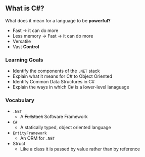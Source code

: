 ## What is C#?


What does it mean for a language to be **powerful?**
* Fast -> it can do more
* Less memory -> Fast -> it can do more
* Versatile 
* Vast **Control**

### Learning Goals

- Identify the components of the `.NET` stack
- Explain what it means for C# to Object Oriented
- Identify Common Data Structures in C#
- Explain the ways in which C# is a lower-level lanaguage

### Vocabulary

* `.NET`
    * A ~~Fullstack~~ Software Framework
* `C#`
    * A statically typed, object oriented language
* `EntityFramework`
    * An ORM for `.NET`
* Struct
    * Like a class it is passed by value rather than by reference
